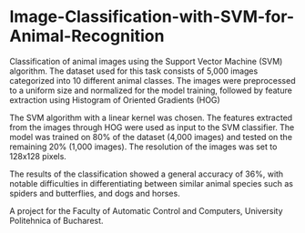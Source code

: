 # Image-Classification-with-SVM-for-Animal-Recognition

Classification of animal images using the Support Vector Machine (SVM) algorithm. The dataset used for this task consists of 5,000 images categorized into 10 different animal classes. The images were preprocessed to a uniform size and normalized for the model training, followed by feature extraction using Histogram of Oriented Gradients (HOG)

The SVM algorithm with a linear kernel was chosen. The features extracted from the images through HOG were used as input to the SVM classifier. The model was trained on 80% of the dataset (4,000 images) and tested on the remaining 20% (1,000 images). The resolution of the images was set to 128x128 pixels.

The results of the classification showed a general accuracy of 36%, with notable difficulties in differentiating between similar animal species such as spiders and butterflies, and dogs and horses. 

A project for the Faculty of Automatic Control and Computers, University Politehnica of Bucharest.
